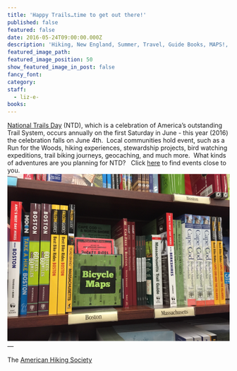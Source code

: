 ```yaml
---
title: 'Happy Trails…time to get out there!'
published: false
featured: false
date: 2016-05-24T09:00:00.000Z
description: 'Hiking, New England, Summer, Travel, Guide Books, MAPS!, National Trails Day, American Hiking Society, Books, Brookline, Boston, Happy Trails!'
featured_image_path:
featured_image_position: 50
show_featured_image_in_post: false
fancy_font:
category:
staff:
  - liz-e-
books:
---
```



[National Trails Day](http://nationaltrailsday.americanhiking.org/) (NTD), which is a celebration of America’s outstanding Trail System, occurs annually on the first Saturday in June - this year (2016) the celebration falls on June 4th.&nbsp; Local communities hold event, such as a Run for the Woods, hiking experiences, stewardship projects, bird watching expeditions, trail biking journeys, geocaching, and much more.&nbsp; What kinds of adventures are you planning for NTD? &nbsp; Click [here](http://nationaltrailsday.americanhiking.org/events/#page-1) to find events close to you. ![](/uploads/versions/travel-section---x----3264-2448x---.jpg)—

The [American Hiking Society](http://www.americanhiking.org/?gclid=CLGS5rSC88wCFYMkhgodnW4FUw)
